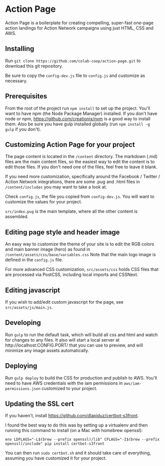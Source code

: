 # Action Page

Action Page is a boilerplate for creating compelling, super-fast one-page action
landings for Action Network campaigns using just HTML, CSS and AWS.

## Installing

Run `git clone https://github.com/colab-coop/action-page.git` to download this
git repository.

Be sure to copy the `config-dev.js` file to `config.js` and customize as necessary.

## Prerequisites

From the root of the project run `npm install` to set up the project. You'll
want to have npm (the Node Package Manager) installed. If you don't have node
or npm, https://github.com/creationix/nvm is a good way to install them. Also be
sure you have gulp installed globally (run `npm install -g gulp` if you don't).

## Customizing Action Page for your project

The page content is located in the `/content` directory. The markdown (.md) files
are the main content files, so the easiest way to edit the content is to edit
those files. If you don't need one of the files, feel free to leave it blank.

If you need more customization, specifically around the Facebook / Twitter /
Action Network integrations, there are some .pug and .html files in
`/content/includes` you may want to take a look at.

Check `config.js`, the file you copied from `config-dev.js`. You will want to
customize the values for your project.

`src/index.pug` is the main template, where all the other content is assembled.

## Editing page style and header image

An easy way to customize the theme of your site is to edit the RGB colors and
main banner image (hero) as found in `/content/assets/css/base/variables.css`
Note that the main logo image is defined in the `config.js` file.

For more advanced CSS customization, `src/assets/css` holds CSS files that are
processed via PostCSS, including local imports and CSSNext.

## Editing javascript

If you wish to add/edit custom javascript for the page, see `src/assets/js/main.js`.

## Developing

Run `gulp` to run the default task, which will build all css and html and watch
for changes to any files. It also will start a local server at
http://localhost:CONFIG.PORT/ that you can use to preview, and will minimize any image
assets automatically.

## Deploying

Run `gulp deploy` to build the CSS for production and publish to AWS. You'll need
to have AWS credentials with the iam permissions in `aws/iam-permissions.json`
customized to your project.

## Updating the SSL cert

If you haven't, install https://github.com/dlapiduz/certbot-s3front.

I found the best way to do this was by setting up a virtualenv and then
running this command to install (on a Mac with homebrew openssl):

```
env LDFLAGS="-L$(brew --prefix openssl)/lib" CFLAGS="-I$(brew --prefix openssl)/include" pip install certbot-s3front
```

You can then run `sudo certbot.sh` and it should take care of everything,
assuming you have customized it for your project.
